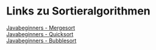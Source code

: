 # Links zu Sortieralgorithmen  
[Javabeginners - Mergesort](https://javabeginners.de/Algorithmen/Sortieralgorithmen/Mergesort.php)  
[Javabeginners - Quicksort](https://javabeginners.de/Algorithmen/Sortieralgorithmen/Quicksort.php)  
[Javabeginners - Bubblesort](https://javabeginners.de/Algorithmen/Sortieralgorithmen/Bubblesort.php)  
